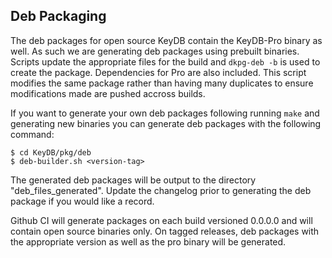 ## Deb Packaging

The deb packages for open source KeyDB contain the KeyDB-Pro binary as well. As such we are generating deb packages using prebuilt binaries.
Scripts update the appropriate files for the build and `dkpg-deb -b` is used to create the package. Dependencies for Pro are also included. This script modifies the same package rather than having many duplicates to ensure modifications made are pushed accross builds.

If you want to generate your own deb packages following running `make` and generating new binaries you can generate deb packages with the following command:

```
$ cd KeyDB/pkg/deb
$ deb-builder.sh <version-tag>
```

The generated deb packages will be output to the directory "deb_files_generated". Update the changelog prior to generating the deb package if you would like a record.

Github CI will generate packages on each build versioned 0.0.0.0 and will contain open source binaries only. On tagged releases, deb packages with the appropriate version as well as the pro binary will be generated.
 
